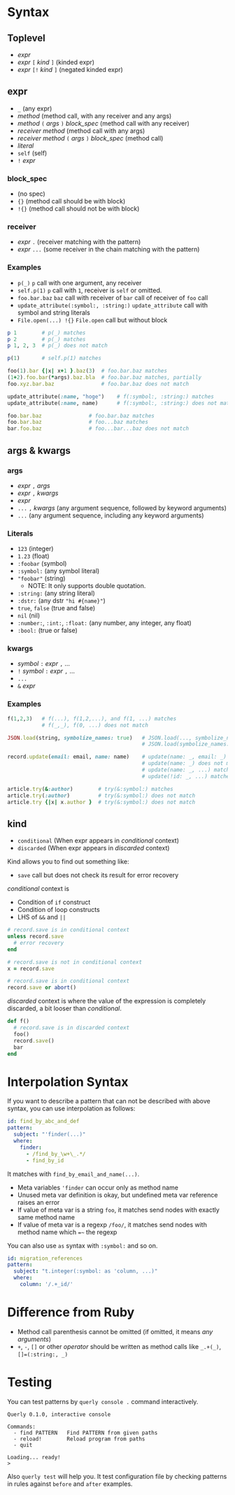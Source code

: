 # Syntax

## Toplevel

* *expr*
* *expr* `[` *kind* `]` (kinded expr)
* *expr* `[!` *kind* `]` (negated kinded expr)

## expr

* `_` (any expr)
* *method* (method call, with any receiver and any args)
* *method* `(` *args* `)` *block_spec* (method call with any receiver)
* *receiver* *method* (method call with any args)
* *receiver* *method* `(` *args* `)` *block_spec* (method call)
* *literal*
* `self` (self)
* `!` *expr*

### block_spec

* (no spec)
* `{}` (method call should be with block)
* `!{}` (method call should not be with block)

### receiver

* *expr* `.` (receiver matching with the pattern)
* *expr* `...` (some receiver in the chain matching with the pattern)

### Examples

* `p(_)` `p` call with one argument, any receiver
* `self.p(1)` `p` call with `1`, receiver is `self` or omitted.
* `foo.bar.baz` `baz` call with receiver of `bar` call of receiver of `foo` call
* `update_attribute(:symbol:, :string:)` `update_attribute` call with symbol and string literals
* `File.open(...) !{}` `File.open` call but without block

```rb
p 1        # p(_) matches
p 2        # p(_) matches
p 1, 2, 3  # p(_) does not match

p(1)       # self.p(1) matches

foo(1).bar {|x| x+1 }.baz(3)  # foo.bar.baz matches
(1+2).foo.bar(*args).baz.bla  # foo.bar.baz matches, partially
foo.xyz.bar.baz               # foo.bar.baz does not match

update_attribute(:name, "hoge")    # f(:symbol:, :string:) matches
update_attribute(:name, name)      # f(:symbol:, :string:) does not match

foo.bar.baz               # foo.bar.baz matches
foo.bar.baz               # foo...baz matches
bar.foo.baz               # foo...bar...baz does not match
```

## args & kwargs

### args

* *expr* `,` *args*
* *expr* `,` *kwargs*
* *expr*
* `...` `,` *kwargs* (any argument sequence, followed by keyword arguments)
* `...` (any argument sequence, including any keyword arguments)

### Literals

* `123` (integer)
* `1.23` (float)
* `:foobar` (symbol)
* `:symbol:` (any symbol literal)
* `"foobar"` (string)
    * NOTE: It only supports double quotation.
* `:string:` (any string literal)
* `:dstr:` (any dstr `"hi #{name}"`)
* `true`, `false` (true and false)
* `nil` (nil)
* `:number:`, `:int:`, `:float:` (any number, any integer, any float)
* `:bool:` (true or false)

### kwargs

* *symbol* `:` *expr* `,` ...
* `!` *symbol* `:` *expr* `,` ...
* `...`
* `&` *expr*

### Examples

```rb
f(1,2,3)   # f(...), f(1,2,...), and f(1, ...) matches
           # f(_,_), f(0, ...) does not match

JSON.load(string, symbolize_names: true)   # JSON.load(..., symbolize_names: true) matches
                                           # JSON.load(symbolize_names: true) does not match

record.update(email: email, name: name)    # update(name: _, email: _) matches
                                           # update(name: _) does not match
                                           # update(name: _, ...) matches
                                           # update(!id: _, ...) matches

article.try(&:author)        # try(&:symbol:) matches
article.try(:author)         # try(&:symbol:) does not match
article.try {|x| x.author }  # try(&:symbol:) does not match
```

## kind

* `conditional` (When expr appears in *conditional* context)
* `discarded` (When expr appears in *discarded* context)

Kind allows you to find out something like:

* `save` call but does not check its result for error recovery

*conditional* context is

* Condition of `if` construct
* Condition of loop constructs
* LHS of `&&` and `||`

```rb
# record.save is in conditional context
unless record.save
  # error recovery
end

# record.save is not in conditional context
x = record.save

# record.save is in conditional context
record.save or abort()
```

*discarded* context is where the value of the expression is completely discarded, a bit looser than *conditional*.

```rb
def f()
  # record.save is in discarded context
  foo()
  record.save()
  bar
end
```

# Interpolation Syntax

If you want to describe a pattern that can not be described with above syntax, you can use interpolation as follows:

```yaml
id: find_by_abc_and_def
pattern:
  subject: "'finder(...)"
  where:
    finder: 
      - /find_by_\w+\_.*/
      - find_by_id
```

It matches with `find_by_email_and_name(...)`.

- Meta variables `'finder` can occur only as method name
- Unused meta var definition is okay, but undefined meta var reference raises an error
- If value of meta var is a string `foo`, it matches send nodes with exactly same method name
- If value of meta var is a regexp `/foo/`, it matches send nodes with method name which `=~` the regexp

You can also use `as` syntax with `:symbol:` and so on.

```yaml
id: migration_references
pattern:
  subject: "t.integer(:symbol: as 'column, ...)"
  where:
    column: '/.+_id/'
```

# Difference from Ruby

* Method call parenthesis cannot be omitted (if omitted, it means *any arguments*)
* `+`, `-`, `[]` or other *operator* should be written as method calls like `_.+(_)`, `[]=(:string:, _)`

# Testing

You can test patterns by `querly console .` command interactively.

```
Querly 0.1.0, interactive console

Commands:
  - find PATTERN   Find PATTERN from given paths
  - reload!        Reload program from paths
  - quit

Loading... ready!
> 
```

Also `querly test` will help you.
It test configuration file by checking patterns in rules against `before` and `after` examples.
